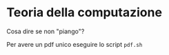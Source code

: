 # Teoria della computazione

Cosa dire se non "piango"?

Per avere un pdf unico eseguire lo script ```pdf.sh```

